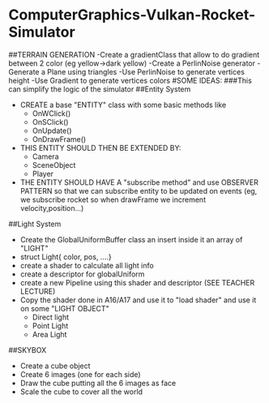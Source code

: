 # ComputerGraphics-Vulkan-Rocket-Simulator
##TERRAIN GENERATION
 -Create a gradientClass that allow to do gradient between 2 color (eg yellow->dark yellow)
 -Create a PerlinNoise generator
 -Generate a Plane using triangles
 -Use PerlinNoise to generate vertices height
 -Use Gradient to generate vertices colors
#SOME IDEAS: 
###This can simplify the logic of the simulator
##Entity System
- CREATE a base "ENTITY" class with some basic methods like
  * OnWClick()
  * OnSClick()
  * OnUpdate()
  * OnDrawFrame()
- THIS ENTITY SHOULD THEN BE EXTENDED BY:
    * Camera
    * SceneObject
    * Player
- THE ENTITY SHOULD HAVE A "subscribe method" and use
  OBSERVER PATTERN so that we can subscribe entity to be 
  updated on events
  (eg, we subscribe rocket so when drawFrame we increment velocity,position...)

##Light System
- Create the GlobalUniformBuffer class an insert inside it an array of "LIGHT"
- struct Light{ color, pos, ....}
- create a shader to calculate all light info
- create a descriptor for globalUniform
- create a new Pipeline using this shader and descriptor (SEE TEACHER LECTURE)
- Copy the shader done in A16/A17 and use it to "load shader"
 and use it on some "LIGHT OBJECT"
    * Direct light
    * Point Light
    * Area Light

##SKYBOX
- Create a cube object
- Create 6 images (one for each side)
- Draw the cube putting all the 6 images as face
- Scale the cube to cover all the world
